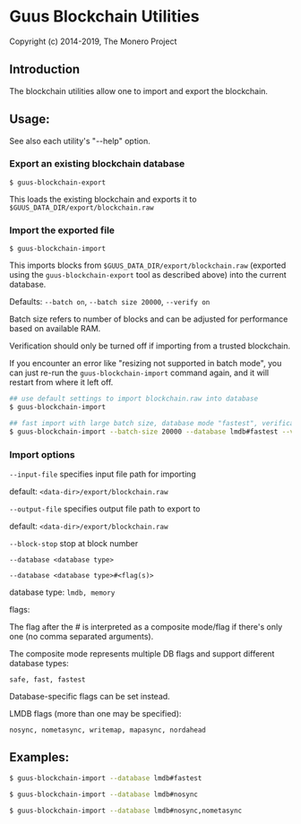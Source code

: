 # Guus Blockchain Utilities

Copyright (c) 2014-2019, The Monero Project


## Introduction

The blockchain utilities allow one to import and export the blockchain.

## Usage:

See also each utility's "--help" option.

### Export an existing blockchain database

`$ guus-blockchain-export`

This loads the existing blockchain and exports it to `$GUUS_DATA_DIR/export/blockchain.raw`

### Import the exported file

`$ guus-blockchain-import`

This imports blocks from `$GUUS_DATA_DIR/export/blockchain.raw` (exported using the
`guus-blockchain-export` tool as described above) into the current database.

Defaults: `--batch on`, `--batch size 20000`, `--verify on`

Batch size refers to number of blocks and can be adjusted for performance based on available RAM.

Verification should only be turned off if importing from a trusted blockchain.

If you encounter an error like "resizing not supported in batch mode", you can just re-run
the `guus-blockchain-import` command again, and it will restart from where it left off.

```bash
## use default settings to import blockchain.raw into database
$ guus-blockchain-import

## fast import with large batch size, database mode "fastest", verification off
$ guus-blockchain-import --batch-size 20000 --database lmdb#fastest --verify off

```

### Import options

`--input-file`
specifies input file path for importing

default: `<data-dir>/export/blockchain.raw`

`--output-file`
specifies output file path to export to

default: `<data-dir>/export/blockchain.raw`

`--block-stop`
stop at block number

`--database <database type>`

`--database <database type>#<flag(s)>`

database type: `lmdb, memory`

flags:

The flag after the # is interpreted as a composite mode/flag if there's only
one (no comma separated arguments).

The composite mode represents multiple DB flags and support different database types:

`safe, fast, fastest`

Database-specific flags can be set instead.

LMDB flags (more than one may be specified):

`nosync, nometasync, writemap, mapasync, nordahead`

## Examples:

```bash
$ guus-blockchain-import --database lmdb#fastest

$ guus-blockchain-import --database lmdb#nosync

$ guus-blockchain-import --database lmdb#nosync,nometasync
```
